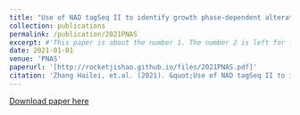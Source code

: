 ```yaml
---
title: "Use of NAD tagSeq II to identify growth phase-dependent alterations in E. coli RNA NAD+ capping"
collection: publications
permalink: /publication/2021PNAS
excerpt: #'This paper is about the number 1. The number 2 is left for future work.'
date: 2021-01-01
venue: 'PNAS'
paperurl: '[http://rocketjishao.github.io/files/2021PNAS.pdf]'
citation: 'Zhang Hailei, et.al. (2021). &quot;Use of NAD tagSeq II to identify growth phase-dependent alterations in E. coli RNA NAD+ capping.&quot; <i>PNAS</i>. 1(1).'
---
```


[Download paper here](http://rocketjishao.github.io/files/2021PNAS.pdf)
